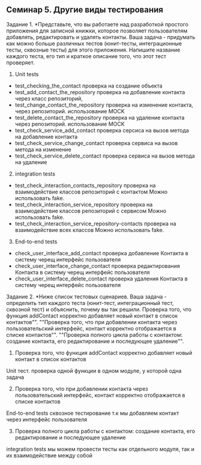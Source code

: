 ## Семинар 5. Другие виды тестирования ##


Задание 1.
*Представьте, что вы работаете над разработкой простого приложения для записной книжки, которое позволяет пользователям добавлять, редактировать и удалять контакты. Ваша задача - придумать как можно больше различных тестов (юнит-тесты, интеграционные тесты, сквозные тесты) для этого приложения. Напишите название каждого теста, его тип и краткое описание того, что этот тест проверяет.

1. Unit tests
* test_checking_the_contact проверка на создание объекта
* test_add_contact_the_repository проверка на добавление контакта через класс репозиторий,
* test_change_contact_the_repository проверка на изменение контакта, через репозиторий. использование MOСK
* test_delete_contact_the_repository проверка на удаление контакта через репозиторий. использование MOСK
* test_check_service_add_contact проверка серсиса на вызов метода на добавление контакта
* test_check_service_change_contact проверка сервиса на вызов метода на изменение
* test_check_service_delete_contact проверка сервиса на вызов метода на удаление

2. integration tests
* test_check_interaction_contacts_repository проверка на взаимодействие классов репозиторий с контактом Можно использовать fake.
* test_check_interaction_service_repository проверка на взаимодействие классов репозиторий с сервисом Можно использовать fake.
* test_check_interaction_service_repository-contacts проверка на взаимодействие всех классов Можно использовать fake.

3. End-to-end tests
* check_user_interface_add_contact проверка добавление Контакта в систему черещ интерфейс пользователя
* check_user_interface_change_contact проверка редактирования Контакта в систему черещ интерфейс пользователя
* check_user_interface_delete_contact проверка удаления Контакта в систему черещ интерфейс пользователя


Задание 2.
*Ниже список тестовых сценариев. Ваша задача - определить тип каждого теста (юнит-тест, интеграционный тест, сквозной тест) и объяснить, почему вы так решили. Проверка того, что функция addContact корректно добавляет новый контакт в список контактов"". ""Проверка того, что при добавлении контакта через пользовательский интерфейс, контакт корректно отображается в списке контактов"". ""Проверка полного цикла работы с контактом: создание контакта, его редактирование и последующее удаление"".

1. Проверка того, что функция addContact корректно добавляет новый контакт в список контактов

Unit тест. проверка одной функции в одном модуле, у которой одна задача

2. Проверка того, что при добавлении контакта через пользовательский интерфейс, контакт корректно отображается в списке контактов

End-to-end tests сквозное тестирование т.к мы добавляем контакт через интерфейс пользователя

3. Проверка полного цикла работы с контактом: создание контакта, его редактирование и последующее удаление

integration tests мы можем провести тесты как отдельного модуля, так и их взаимодействие между собой